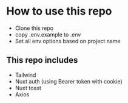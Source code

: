 # How to use this repo

- Clone this repo
- copy .env.example to .env
- Set all env options based on project name

## This repo includes
- Tailwind
- Nuxt auth (using Bearer token with cookie)
- Nuxt toast
- Axios
